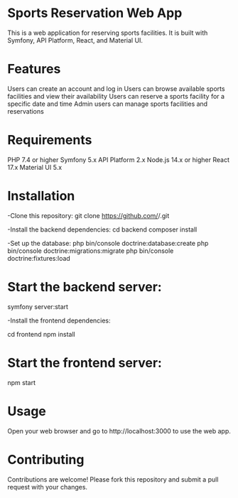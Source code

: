 # Sports Reservation Web App

This is a web application for reserving sports facilities. It is built with Symfony, API Platform, React, and Material UI.

# Features

Users can create an account and log in
Users can browse available sports facilities and view their availability
Users can reserve a sports facility for a specific date and time
Admin users can manage sports facilities and reservations


# Requirements

PHP 7.4 or higher
Symfony 5.x
API Platform 2.x
Node.js 14.x or higher
React 17.x
Material UI 5.x


# Installation

-Clone this repository:
git clone https://github.com/<your-username>/<your-repo-name>.git

-Install the backend dependencies:
cd backend
composer install

-Set up the database:
php bin/console doctrine:database:create
php bin/console doctrine:migrations:migrate
php bin/console doctrine:fixtures:load

# Start the backend server:
symfony server:start

-Install the frontend dependencies:

cd frontend
npm install

# Start the frontend server:
npm start

# Usage
Open your web browser and go to http://localhost:3000 to use the web app.

# Contributing
Contributions are welcome! Please fork this repository and submit a pull request with your changes.
